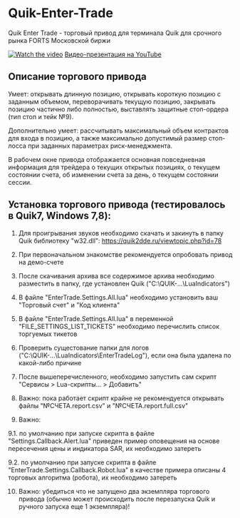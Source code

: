 # Quik-Enter-Trade
Quik Enter Trade - торговый привод для терминала Quik для срочного рынка FORTS Московской биржи

[![Watch the video](https://img.youtube.com/vi/ZY1ffzLYBX4/maxresdefault.jpg)](https://youtu.be/ZY1ffzLYBX4)
[Видео-презентация на YouTube](https://youtu.be/ZY1ffzLYBX4)

## Описание торгового привода

Умеет: открывать длинную позицию, открывать короткую позицию с заданным объемом, переворачивать текущую позицию, закрывать позицию частично либо полностью, выставлять защитные стоп-ордера (тип стоп и тейк №9).

Дополнительно умеет: рассчитывать максимальный объем контрактов для входа в позицию, а также максимально допустимый размер стоп-лосса при заданных параметрах риск-менеджмента.

В рабочем окне привода отображается основная повседневная информация для трейдера о текущих открытых позициях, о текущем состоянии счета, об изменении счета за день, о текущем состоянии сессии.

## Установка торгового привода (тестировалось в Quik7, Windows 7,8):

1. Для проигрывания звуков необходимо скачать и закинуть в папку Quik библиотеку "w32.dll": https://quik2dde.ru/viewtopic.php?id=78

2. При первоначальном знакомстве рекомендуется опробовать привод на демо-счете

3. После скачивания архива все содержимое архива необходимо разместить в папку, где установлен Quik ("C:\QUIK-...\LuaIndicators\")

4. В файле "EnterTrade.Settings.All.lua" необходимо установить ваш "Торговый счет" и "Код клиента"

5. В файле "EnterTrade.Settings.All.lua" в переменной "FILE_SETTINGS_LIST_TICKETS" необходимо перечислить список торгуемых тикетов 

6. Проверить сущестование папки для логов ("C:\QUIK-...\LuaIndicators\EnterTradeLog"), если она была удалена по какой-либо причине

7. После вышеперечисленного, необходимо запустить сам скрипт "Сервисы > Lua-скрипты... > Добавить" 

8. Важно: пока работает скрипт крайне не рекомендуется открывать файлы "№СЧЕТА.report.csv" и "№СЧЕТА.report.full.csv"

9. Важно: 

9.1. по умолчанию при запуске скрипта в файле "Settings.Callback.Alert.lua" приведен пример оповещения на основе пересечения цены и индикатора SAR, их необходимо затереть

9.2. по умолчанию при запуске скрипта в файле "EnterTrade.Settings.Callback.Robot.lua" в качестве примера описаны 4 торговых алгоритма (робота), их необходимо затереть

10. Важно: убедиться что не запущено два экземпляра торгового привода (обычно может происходить после перезапуска Quik и ручного запуска еще 1 экземпляра)!
